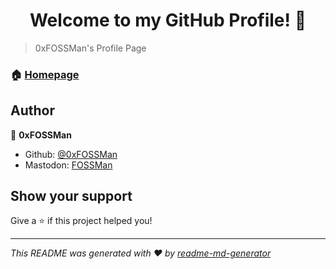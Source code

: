 <h1 align="center">Welcome to my GitHub Profile! 👋</h1>

> 0xFOSSMan's Profile Page

### 🏠 [Homepage](https://fossman.de/)

## Author

👤 **0xFOSSMan**
* Github: [@0xFOSSMan](https://github.com/0xFOSSMan)
* Mastodon: [FOSSMan](https://mastodon.social/fossman)

## Show your support

Give a ⭐️ if this project helped you!

***
_This README was generated with ❤️ by [readme-md-generator](https://github.com/kefranabg/readme-md-generator)_
